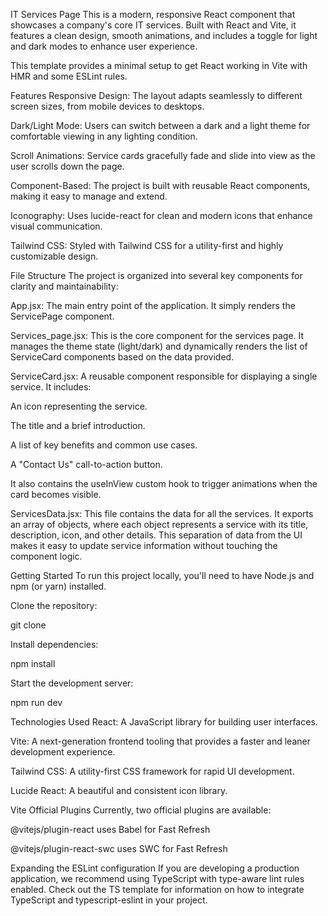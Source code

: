 IT Services Page
This is a modern, responsive React component that showcases a company's core IT services. Built with React and Vite, it features a clean design, smooth animations, and includes a toggle for light and dark modes to enhance user experience.

This template provides a minimal setup to get React working in Vite with HMR and some ESLint rules.

Features
Responsive Design: The layout adapts seamlessly to different screen sizes, from mobile devices to desktops.

Dark/Light Mode: Users can switch between a dark and a light theme for comfortable viewing in any lighting condition.

Scroll Animations: Service cards gracefully fade and slide into view as the user scrolls down the page.

Component-Based: The project is built with reusable React components, making it easy to manage and extend.

Iconography: Uses lucide-react for clean and modern icons that enhance visual communication.

Tailwind CSS: Styled with Tailwind CSS for a utility-first and highly customizable design.

File Structure
The project is organized into several key components for clarity and maintainability:

App.jsx: The main entry point of the application. It simply renders the ServicePage component.

Services_page.jsx: This is the core component for the services page. It manages the theme state (light/dark) and dynamically renders the list of ServiceCard components based on the data provided.

ServiceCard.jsx: A reusable component responsible for displaying a single service. It includes:

An icon representing the service.

The title and a brief introduction.

A list of key benefits and common use cases.

A "Contact Us" call-to-action button.

It also contains the useInView custom hook to trigger animations when the card becomes visible.

ServicesData.jsx: This file contains the data for all the services. It exports an array of objects, where each object represents a service with its title, description, icon, and other details. This separation of data from the UI makes it easy to update service information without touching the component logic.

Getting Started
To run this project locally, you'll need to have Node.js and npm (or yarn) installed.

Clone the repository:

git clone [<repository-url>](https://github.com/hamimreja-404/Starium-Infotech)


Install dependencies:

npm install

Start the development server:

npm run dev

Technologies Used
React: A JavaScript library for building user interfaces.

Vite: A next-generation frontend tooling that provides a faster and leaner development experience.

Tailwind CSS: A utility-first CSS framework for rapid UI development.

Lucide React: A beautiful and consistent icon library.

Vite Official Plugins
Currently, two official plugins are available:

@vitejs/plugin-react uses Babel for Fast Refresh

@vitejs/plugin-react-swc uses SWC for Fast Refresh

Expanding the ESLint configuration
If you are developing a production application, we recommend using TypeScript with type-aware lint rules enabled. Check out the TS template for information on how to integrate TypeScript and typescript-eslint in your project.